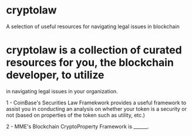 # cryptolaw
A selection of useful resources for navigating legal issues in blockchain

# cryptolaw is a collection of curated resources for you, the blockchain developer, to utilize 
in navigating legal issues in your organization.

1 - CoinBase's Securities Law Framekwork provides a useful framework to assist you in conducting an analysis on 
whether your token is a security or not (based on properties of the token such as utility, etc.)


2 - MME's Blockchain CryptoProperty Framework is ______.
